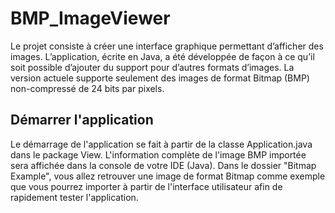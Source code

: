 # BMP_ImageViewer

Le projet consiste à créer une interface graphique permettant d’afficher des images. L’application, écrite en Java, a été développée de façon à ce qu’il soit possible d’ajouter du support pour d’autres formats d’images. La version actuele supporte seulement des images de format Bitmap (BMP) non-compressé de 24 bits par pixels.

## Démarrer l'application

Le démarrage de l'application se fait à partir de la classe Application.java dans le package View. L'information complète de l'image BMP importée sera affichée dans la console de votre IDE (Java). Dans le dossier "Bitmap Example", vous allez retrouver une image de format Bitmap comme exemple que vous pourrez importer à partir de l'interface utilisateur afin de rapidement tester l'application.